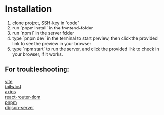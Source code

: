 # Installation

1. clone project, SSH-key in "code"
2. run ´pnpm install´ in the frontend-folder
3. run ´npm i´ in the server folder
4. type ´pnpm dev´ in the terminal to start preview, then click the provided link to see the preview in your browser
5. type ´npm start´ to run the server, and click the provided link to check in your browser, if it works.

## For troubleshooting:

[vite](https://vitejs.dev/guide/#scaffolding-your-first-vite-project)  
[tailwind](https://tailwindcss.com/docs/installation)  
[axios](https://axios-http.com/docs/intro)  
[react-router-dom](https://www.npmjs.com/package/react-router-dom)  
[pnpm](https://pnpm.io/motivation)  
[dbjson-server](https://github.com/typicode/json-server)
